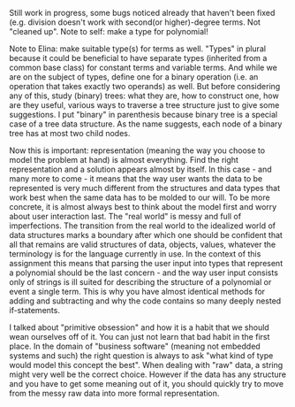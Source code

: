 Still work in progress, some bugs noticed already that haven't been fixed (e.g. division doesn't work with second(or higher)-degree terms.
Not "cleaned up".
Note to self: make a type for polynomial!

Note to Elina: make suitable type(s) for terms as well. "Types" in plural because it could be beneficial to have separate types (inherited from a common base class) for constant terms and variable terms. And while we are on the subject of types, define one for a binary operation (i.e. an operation that takes exactly two operands) as well. But before considering any of this, study (binary) trees: what they are, how to construct one, how are they useful, various ways to traverse a tree structure just to give some suggestions. I put "binary" in parenthesis because binary tree is a special case of a tree data structure. As the name suggests, each node of a binary tree has at most two child nodes.

Now this is important: representation (meaning the way you choose to model the problem at hand) is almost everything. Find the right representation and a solution appears almost by itself. In this case - and many more to come - it means that the way user wants the data to be represented is very much different from the structures and data types that work best when the same data has to be molded to our will. To be more concrete, it is almost always best to think about the model first and worry about user interaction last. The "real world" is messy and full of imperfections. The transition from the real world to the idealized world of data structures marks a boundary after which one should be confident that all that remains are valid structures of data, objects, values, whatever the terminology is for the language currently in use. In the context of this assignment this means that parsing the user input into types that represent a polynomial should be the last concern - and the way user input consists only of strings is ill suited for describing the structure of a polynomial or event a single term. This is why you have almost identical methods for adding and subtracting and why the code contains so many deeply nested if-statements. 

I talked about "primitive obsession" and how it is a habit that we should wean ourselves off of it. You can just not learn that bad habit in the first place. In the domain of "business software" (meaning not embedded systems and such) the right question is always to ask "what kind of type would model this concept the best". When dealing with "raw" data, a string might very well be the correct choice. However if the data has any structure and you have to get some meaning out of it, you should quickly try to move from the messy raw data into more formal representation. 
